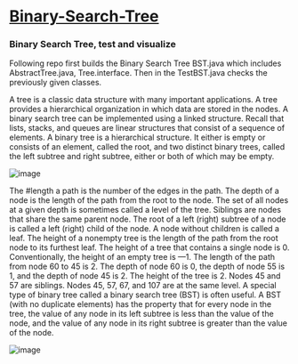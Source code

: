 # [Binary-Search-Tree](https://en.wikipedia.org/wiki/Binary_search_tree)
### Binary Search Tree, test and visualize 

Following repo first builds the Binary Search Tree BST.java which includes AbstractTree.java, Tree.interface. Then in the TestBST.java checks the previously given classes.

A tree is a classic data structure with many important applications. A tree provides a hierarchical organization in which data are stored in the nodes. A binary search tree can be implemented using a linked structure. Recall that lists, stacks, and queues are linear structures that consist of a sequence of elements. A binary tree is a hierarchical structure. It either is empty or consists of an element, called the root, and two distinct binary trees, called the left subtree and right subtree, either or both of which may be empty. 

![image](https://user-images.githubusercontent.com/24220136/232390290-0af8bcec-88c9-4bf5-abe1-d1b43a8ec394.png)

The #length a path is the number of the edges in the path. The depth of a node is the length of the path from the root to the node. The set of all nodes at a given depth is sometimes called a level of the tree. Siblings are nodes that share the same parent node. The root of a left (right) subtree of a node is called a left (right) child of the node. A node without children is called a leaf. The height of a nonempty tree is the length of the path from the root node to its furthest leaf. The height of a tree that contains a single node is 0. Conventionally, the height of an empty tree is —1. The length of the path from node 60 to 45 is 2. The depth of node 60 is 0, the depth of node 55 is 1, and the depth of node 45 is 2. The height of the tree is 2.
Nodes 45 and 57 are siblings. Nodes 45, 57, 67, and 107 are at the same level. A special type of binary tree called a binary search tree (BST) is often useful. A BST (with no duplicate elements) has the property that for every node in the tree, the value of any node in its left subtree is less than the value of the node, and the value of any node in its right subtree is greater than the value of the node. 

![image](https://user-images.githubusercontent.com/24220136/232379641-2f371503-f4a3-48cc-a2bc-50ecf3a7294c.png)
